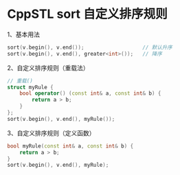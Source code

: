 # CppSTL sort 自定义排序规则

1、基本用法

```cpp
sort(v.begin(), v.end()); 					// 默认升序
sort(v.begin(), v.end(), greater<int>()); 	// 降序
```

2、自定义排序规则（重载法）

```cpp
// 重载()
struct myRule {
	bool operator() (const int& a, const int& b) {
		return a > b; 
	}
};
sort(v.begin(), v.end(), myRule());
```

3、自定义排序规则（定义函数）

```cpp
bool myRule(const int& a, const int& b) {
    return a > b;
}
sort(v.begin(), v.end(), myRule);
```

